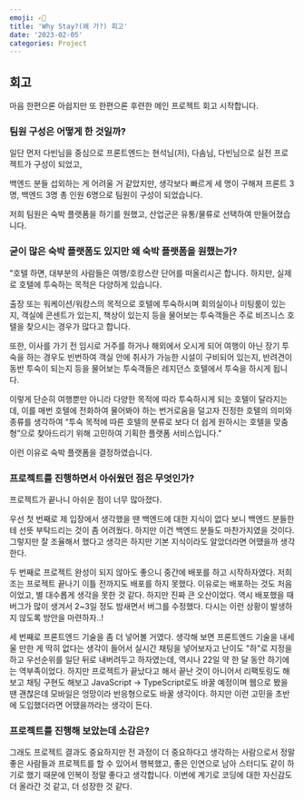 ```yaml
---
emoji: ✍🏻
title: 'Why Stay?(왜 가?) 회고'
date: '2023-02-05'
categories: Project
---
```


## 회고
마음 한편으론 아쉽지만 또 한편으론 후련한 메인 프로젝트 회고 시작합니다.

### 팀원 구성은 어떻게 한 것일까?
일단 먼저 다빈님을 중심으로 프론트엔드는 현석님(저), 다솜님, 다빈님으로 실전 프로젝트가 구성이 되었고,

백엔드 분들 섭외하는 게 어려울 거 같았지만, 생각보다 빠르게 세 명이 구해져 프론트 3명, 백엔드 3명 총 인원 6명으로 팀원이 구성이 되었습니다.

저희 팀원은 숙박 플랫폼을 하기를 원했고, 산업군은 유통/물류로 선택하여 만들어졌습니다.

### 굳이 많은 숙박 플랫폼도 있지만 왜 숙박 플랫폼을 원했는가?
"호텔 하면, 대부분의 사람들은 여행/호캉스란 단어를 떠올리시곤 합니다. 하지만, 실제로 호텔에 투숙하는 목적은 다양하게 있습니다.

출장 또는 워케이션/워캉스의 목적으로 호텔에 투숙하시며 회의실이나 미팅룸이 있는지, 객실에 콘센트가 있는지, 책상이 있는지 등을 물어보는 투숙객들은 주로 비즈니스 호텔을 찾으시는 경우가 많다고 합니다.

또한, 이사를 가기 전 임시로 거주를 하거나 해외에서 오시게 되어 여행이 아닌 장기 투숙을 하는 경우도 빈번하여 객실 안에 취사가 가능한 시설이 구비되어 있는지, 반려견이 동반 투숙이 되는지 등을 물어보는 투숙객들은 레지던스 호텔에서 투숙을 하시게 됩니다.

이렇게 단순히 여행뿐만 아니라 다양한 목적에 따라 투숙하시게 되는 호텔이 달라지는데, 이를 매번 호텔에 전화하여 물어봐야 하는 번거로움을 덜고자 진정한 호텔의 의미와 종류를 생각하여 “투숙 목적에 따른 호텔의 분류로 보다 더 쉽게 원하시는 호텔을 맞춤형”으로 찾아드리기 위해 고민하여 기획한 플랫폼 서비스입니다."

이런 이유로 숙박 플랫폼을 결정하였습니다.

### 프로젝트를 진행하면서 아쉬웠던 점은 무엇인가?
프로젝트가 끝나니 아쉬운 점이 너무 많아졌다.

우선 첫 번째로 제 입장에서 생각했을 땐 백엔드에 대한 지식이 없다 보니 백엔드 분들한테 선뜻 부탁드리는 것이 좀 어려웠다. 하지만 이건 백엔드 분들도 마찬가지였을 것이다. 그렇지만 잘 조율해서 했다고 생각은 하지만 기본 지식이라도 알았더라면 어땠을까 생각한다.

두 번째로 프로젝트 완성이 되지 않아도 좋으니 중간에 배포를 하고 시작하자였다. 저희 조는 프로젝트 끝나기 이틀 전까지도 배포를 하지 못했다. 이유로는 배포하는 것도 처음이었고, 별 대수롭게 생각을 못한 것 같다. 하지만 진짜 큰 오산이었다. 역시 배포했을 때 버그가 많이 생겨서 2~3일 정도 밤새면서 버그를 수정했다. 다시는 이런 상황이 발생하지 않도록 방안을 마련하자..!

세 번째로 프론트엔드 기술을 좀 더 넣어볼 거였다. 생각해 보면 프론트엔드 기술을 내세울 만한 게 딱히 없다는 생각이 들어서 실시간 채팅을 넣어보자고 난이도 "하"로 지정을 하고 우선순위를 일단 뒤로 내버려두고 하자였는데, 역시나 22일 약 한 달 동안 하기에는 역부족이었다. 하지만 프로젝트가 끝났다고 해서 끝난 것이 아니어서 리팩토링도 해보고 채팅 구현도 해보고 JavaScript -> TypeScript로도 바꿀 예정이며 웹으로 봤을 땐 괜찮은데 모바일은 엉망이라 반응형으로도 바꿀 생각이다. 하지만 이런 고민을 초반에 도입했더라면 어땠을까라는 생각이 든다.

### 프로젝트를 진행해 보았는데 소감은?
그래도 프로젝트 결과도 중요하지만 전 과정이 더 중요하다고 생각하는 사람으로서 정말 좋은 사람들과 프로젝트를 할 수 있어서 행복했고, 좋은 인연으로 남아 스터디도 같이 하기로 했기 때문에 인복이 정말 좋다고 생각합니다. 이번에 계기로 코딩에 대한 자신감도 더 올라간 것 같고, 더 성장한 것 같다.